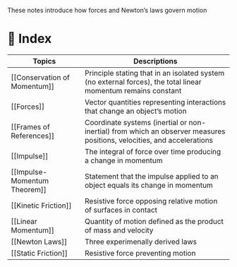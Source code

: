 These notes introduce how forces and Newton’s laws govern motion

# 🧭 Index

| Topics                       | Descriptions                                                                                                           |
| ---------------------------- | ---------------------------------------------------------------------------------------------------------------------- |
| [[Conservation of Momentum]] | Principle stating that in an isolated system (no external forces), the total linear momentum remains constant          |
| [[Forces]]                   | Vector quantities representing interactions that change an object’s motion                                             |
| [[Frames of References]]     | Coordinate systems (inertial or non-inertial) from which an observer measures positions, velocities, and accelerations |
| [[Impulse]]                  | The integral of force over time producing a change in momentum                                                         |
| [[Impulse-Momentum Theorem]] | Statement that the impulse applied to an object equals its change in momentum                                          |
| [[Kinetic Friction]]         | Resistive force opposing relative motion of surfaces in contact                                                        |
| [[Linear Momentum]]          | Quantity of motion defined as the product of mass and velocity                                                         |
| [[Newton Laws]]              | Three experimenally derived laws                                                                                       |
| [[Static Friction]]          | Resistive force preventing motion                                                                                      |
